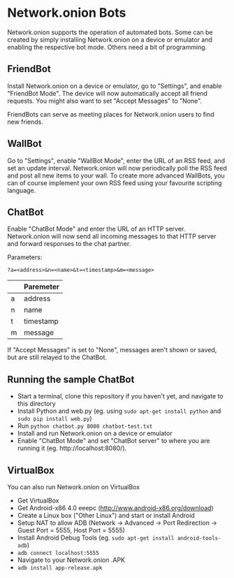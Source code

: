# Network.onion Bots
Network.onion supports the operation of automated bots. Some can be created by simply installing Network.onion on a device or emulator and enabling the respective bot mode. Others need a bit of programming.

## FriendBot
Install Network.onion on a device or emulator, go to "Settings", and enable "FriendBot Mode". The device will now automatically accept all friend requests. You might also want to set "Accept Messages" to "None".

FriendBots can serve as meeting places for Network.onion users to find new friends. 

## WallBot
Go to "Settings", enable "WallBot Mode", enter the URL of an RSS feed, and set an update interval. Network.onion will now periodically poll the RSS feed and post all new items to your wall. To create more advanced WallBots, you can of course implement your own RSS feed using your favourite scripting language. 

## ChatBot
Enable "ChatBot Mode" and enter the URL of an HTTP server. Network.onion will now send all incoming messages to that HTTP server and forward responses to the chat partner.

Parameters:

``` ?a=<address>&n=<name>&t=<timestamp>&m=<message> ```

|   | Paremeter  |
|---|------------|
| a | address    |
| n | name       |
| t | timestamp  |
| m | message    |

If "Accept Messages" is set to "None", messages aren't shown or saved, but are still relayed to the ChatBot. 

## Running the sample ChatBot
- Start a terminal, clone this repository if you haven't yet, and navigate to this directory
- Install Python and web.py (eg. using ```sudo apt-get install python``` and ```sudo pip install web.py```)
- Run ```python chatbot.py 8080 chatbot-test.txt```
- Install and run Network.onion on a device or emulator
- Enable "ChatBot Mode" and set "ChatBot server" to where you are running it (eg. http://localhost:8080/).

## VirtualBox
You can also run Network.onion on VirtualBox
- Get VirtualBox
- Get Android-x86 4.0 eeepc (http://www.android-x86.org/download)
- Create a Linux box ("Other Linux") and start or install Android
- Setup NAT to allow ADB (Network -> Advanced -> Port Redirection -> Guest Port = 5555, Host Port = 5555)
- Install Android Debug Tools (eg. ``` sudo apt-get install android-tools-adb ```)
- ``` adb connect localhost:5555 ```
- Navigate to your Network.onion .APK
- ``` adb install app-release.apk ```
